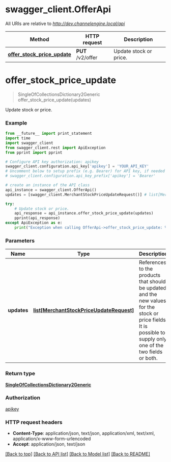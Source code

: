# swagger_client.OfferApi

All URIs are relative to *http://dev.channelengine.local/api*

Method | HTTP request | Description
------------- | ------------- | -------------
[**offer_stock_price_update**](OfferApi.md#offer_stock_price_update) | **PUT** /v2/offer | Update stock or price.


# **offer_stock_price_update**
> SingleOfCollectionsDictionary2Generic offer_stock_price_update(updates)

Update stock or price.

### Example 
```python
from __future__ import print_statement
import time
import swagger_client
from swagger_client.rest import ApiException
from pprint import pprint

# Configure API key authorization: apikey
swagger_client.configuration.api_key['apikey'] = 'YOUR_API_KEY'
# Uncomment below to setup prefix (e.g. Bearer) for API key, if needed
# swagger_client.configuration.api_key_prefix['apikey'] = 'Bearer'

# create an instance of the API class
api_instance = swagger_client.OfferApi()
updates = [swagger_client.MerchantStockPriceUpdateRequest()] # list[MerchantStockPriceUpdateRequest] | References to the products that should be updated, and the new values  for the stock or price fields. It is possible to supply only one of the two fields  or both.

try: 
    # Update stock or price.
    api_response = api_instance.offer_stock_price_update(updates)
    pprint(api_response)
except ApiException as e:
    print("Exception when calling OfferApi->offer_stock_price_update: %s\n" % e)
```

### Parameters

Name | Type | Description  | Notes
------------- | ------------- | ------------- | -------------
 **updates** | [**list[MerchantStockPriceUpdateRequest]**](MerchantStockPriceUpdateRequest.md)| References to the products that should be updated, and the new values  for the stock or price fields. It is possible to supply only one of the two fields  or both. | 

### Return type

[**SingleOfCollectionsDictionary2Generic**](SingleOfCollectionsDictionary2Generic.md)

### Authorization

[apikey](../README.md#apikey)

### HTTP request headers

 - **Content-Type**: application/json, text/json, application/xml, text/xml, application/x-www-form-urlencoded
 - **Accept**: application/json, text/json

[[Back to top]](#) [[Back to API list]](../README.md#documentation-for-api-endpoints) [[Back to Model list]](../README.md#documentation-for-models) [[Back to README]](../README.md)

